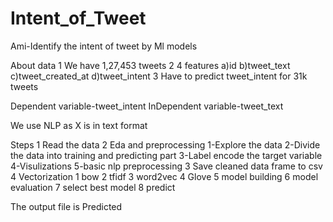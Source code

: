 # Intent_of_Tweet
Ami-Identify the intent of tweet by Ml  models 

About data 
1 We have 1,27,453 tweets
2 4 features a)id b)tweet_text c)tweet_created_at d)tweet_intent
3 Have to predict tweet_intent for 31k tweets 

Dependent variable-tweet_intent
InDependent variable-tweet_text

We use NLP as X is in text format

Steps 
1 Read the data 
2 Eda and preprocessing 
 1-Explore the data 
 2-Divide the data into training and predicting part 
 3-Label encode the target variable 
 4-Visulizations 
 5-basic nlp preprocessing 
 3 Save cleaned data frame to csv 
4  Vectorization 
 1 bow
 2 tfidf
 3 word2vec
 4 Glove
5 model building 
6 model evaluation 
7 select best model
8 predict



The output file is Predicted 


